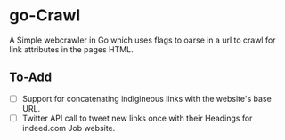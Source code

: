 # go-Crawl

A Simple webcrawler in Go which uses flags to oarse in a url to crawl for link attributes in the pages HTML.

## To-Add
-   [ ] Support for concatenating indigineous links with the website's base URL.
-   [ ] Twitter API call to tweet new links once with their Headings for indeed.com Job website.